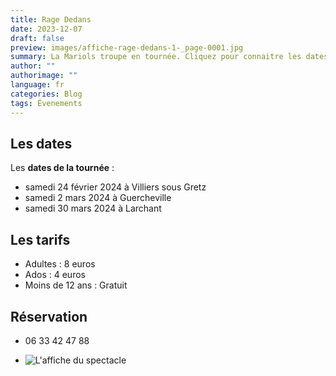 ```yaml
---
title: Rage Dedans
date: 2023-12-07
draft: false
preview: images/affiche-rage-dedans-1-_page-0001.jpg
summary: La Mariols troupe en tournée. Cliquez pour connaitre les dates.
author: ""
authorimage: ""
language: fr
categories: Blog
tags: Évenements
---
```

## Les dates

Les **dates de la tournée** :

* samedi 24 février 2024 à Villiers sous Gretz
* samedi 2 mars 2024 à Guercheville
* samedi 30 mars 2024 à Larchant

## Les tarifs

* Adultes : 8 euros
* Ados : 4 euros
* Moins de 12 ans : Gratuit

## Réservation

* 06 33 42 47 88


* ![](images/affiche-rage-dedans-1-_page-0001.jpg "L'affiche du spectacle")
